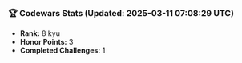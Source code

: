### 🏆 Codewars Stats (Updated: 2025-03-11 07:08:29 UTC)

- **Rank:** 8 kyu
- **Honor Points:** 3
- **Completed Challenges:** 1

